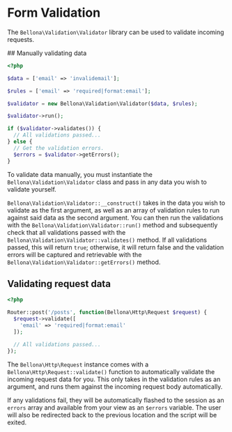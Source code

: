 # Form Validation

The `Bellona\Validation\Validator` library can be used to validate incoming requests.

## Manually validating data

```php
<?php

$data = ['email' => 'invalidemail'];

$rules = ['email' => 'required|format:email'];

$validator = new Bellona\Validation\Validator($data, $rules);

$validator->run();

if ($validator->validates()) {
  // All validations passed...
} else {
  // Get the validation errors.
  $errors = $validator->getErrors();
}
```

To validate data manually, you must instantiate the `Bellona\Validation\Validator` class and pass in any data you wish to validate yourself.

`Bellona\Validation\Validator::__construct()` takes in the data you wish to validate as the first argument, as well as an array of validation rules to run against said data as the second argument. You can then run the validations with the `Bellona\Validation\Validator::run()` method and subsequently check that all validations passed with the `Bellona\Validation\Validator::validates()` method. If all validations passed, this will return `true`; otherwise, it will return false and the validation errors will be captured and retrievable with the `Bellona\Validation\Validator::getErrors()` method.

## Validating request data

```php
<?php

Router::post('/posts', function(Bellona\Http\Request $request) {
  $request->validate([
    'email' => 'required|format:email'
  ]);

  // All validations passed...
});
```

The `Bellona\Http\Request` instance comes with a `Bellona\Http\Request::validate()` function to automatically validate the incoming request data for you. This only takes in the validation rules as an argument, and runs them against the incoming request body automatically.

If any validations fail, they will be automatically flashed to the session as an `errors` array and available from your view as an `$errors` variable. The user will also be redirected back to the previous location and the script will be exited.
